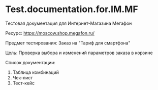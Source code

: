# Test.documentation.for.IM.MF
Тестовая документация для Интернет-Магазина Мегафон

Ресурс: https://moscow.shop.megafon.ru/

Предмет тестирования: Заказ на "Тариф для смартфона"

Цель: Проверка выбора и изменений параметров заказа в корзине

Список документации:
1. Таблица комбинаций
2. Чек-лист
3. Тест-кейс
